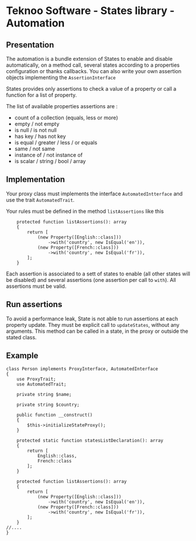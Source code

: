 Teknoo Software - States library - Automation
=============================================

Presentation
------------
The automation is a bundle extension of States to enable and disable automatically, on a 
method call, several states according to a properties configuration or thanks callbacks.
You can also write your own assertion objects implementing the `AssertionInterface`

States provides only assertions to check a value of a property or call a function 
for a list of property.

The list of available properties assertions are :

* count of a collection (equals, less or more)
* empty / not empty
* is null / is not null
* has key / has not key
* is equal / greater / less / or equals
* same / not same
* instance of / not instance of
* is scalar / string / bool / array

Implementation
--------------
Your proxy class must implements the interface `AutomatedIntterface` and use the trait 
`AutomatedTrait`.

Your rules must be defined in the method `listAssertions` like this

        protected function listAssertions(): array
        {
            return [
                (new Property([English::class]))
                    ->with('country', new IsEqual('en')),
                (new Property([French::class]))
                    ->with('country', new IsEqual('fr')),
            ];
        }

Each assertion is associated to a sett of states to enable (all other states will be disabled) and
several assertions (one assertion per call to `with`). All assertions must be valid.

Run assertions
--------------
To avoid a performance leak, State is not able to run assertions at each property update.
They must be explicit call to `updateStates`, without any arguments. This method can be called
in a state, in the proxy or outside the stated class.

Example
-------

    class Person implements ProxyInterface, AutomatedInterface
    {
        use ProxyTrait;
        use AutomatedTrait;
    
        private string $name;
    
        private string $country;
    
        public function __construct()
        {
            $this->initializeStateProxy();
        }
    
        protected static function statesListDeclaration(): array
        {
            return [
                English::class,
                French::class
            ];
        }
    
        protected function listAssertions(): array
        {
            return [
                (new Property([English::class]))
                    ->with('country', new IsEqual('en')),
                (new Property([French::class]))
                    ->with('country', new IsEqual('fr')),
            ];
        }
    //....
    }
